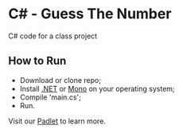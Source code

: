 # C# - Guess The Number
C# code for a class project

How to Run
---
- Download or clone repo;
- Install [.NET](https://dotnet.microsoft.com/download) or [Mono](https://www.mono-project.com/download/stable/) on your operating system;
- Compile 'main.cs';
- Run.

Visit our [Padlet](https://padlet.com/emaildofe0/rza3rb5kpmhe0mlh) to learn more.
